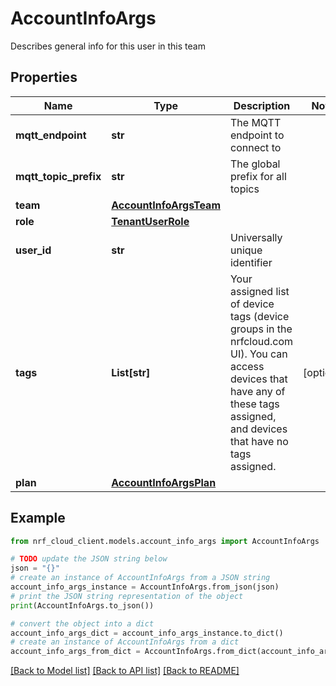 # AccountInfoArgs

Describes general info for this user in this team

## Properties

Name | Type | Description | Notes
------------ | ------------- | ------------- | -------------
**mqtt_endpoint** | **str** | The MQTT endpoint to connect to | 
**mqtt_topic_prefix** | **str** | The global prefix for all topics | 
**team** | [**AccountInfoArgsTeam**](AccountInfoArgsTeam.md) |  | 
**role** | [**TenantUserRole**](TenantUserRole.md) |  | 
**user_id** | **str** | Universally unique identifier | 
**tags** | **List[str]** | Your assigned list of device tags (device groups in the nrfcloud.com UI). You can access devices that have any of these tags assigned, and devices that have no tags assigned. | [optional] 
**plan** | [**AccountInfoArgsPlan**](AccountInfoArgsPlan.md) |  | 

## Example

```python
from nrf_cloud_client.models.account_info_args import AccountInfoArgs

# TODO update the JSON string below
json = "{}"
# create an instance of AccountInfoArgs from a JSON string
account_info_args_instance = AccountInfoArgs.from_json(json)
# print the JSON string representation of the object
print(AccountInfoArgs.to_json())

# convert the object into a dict
account_info_args_dict = account_info_args_instance.to_dict()
# create an instance of AccountInfoArgs from a dict
account_info_args_from_dict = AccountInfoArgs.from_dict(account_info_args_dict)
```
[[Back to Model list]](../README.md#documentation-for-models) [[Back to API list]](../README.md#documentation-for-api-endpoints) [[Back to README]](../README.md)


